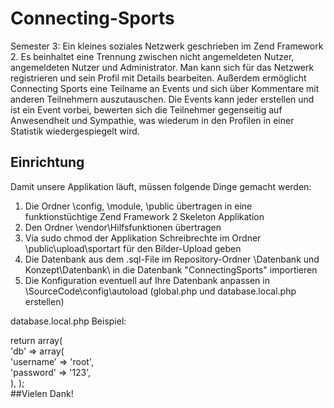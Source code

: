 # Connecting-Sports
Semester 3: Ein kleines soziales Netzwerk geschrieben im Zend Framework 2. Es beinhaltet eine Trennung zwischen nicht angemeldeten Nutzer, angemeldeten Nutzer und Administrator. Man kann sich für das Netzwerk registrieren und sein Profil mit Details bearbeiten. Außerdem ermöglicht Connecting Sports eine Teilname an Events und sich über Kommentare mit anderen Teilnehmern auszutauschen. Die Events kann jeder erstellen und ist ein Event vorbei, bewerten sich die Teilnehmer gegenseitig auf Anwesendheit und Sympathie, was wiederum in den Profilen in einer Statistik wiedergespiegelt wird.

## Einrichtung<br/>
Damit unsere Applikation läuft, müssen folgende Dinge gemacht werden:<br/>
1. Die Ordner \config, \module, \public übertragen in eine funktionstüchtige Zend Framework 2 Skeleton Applikation
2. Den Ordner \vendor\Hilfsfunktionen übertragen
3. Via sudo chmod der Applikation Schreibrechte im Ordner \public\upload\sportart für den Bilder-Upload geben
4. Die Datenbank aus dem .sql-File im Repository-Ordner \Datenbank und Konzept\Datenbank\ in die Datenbank "ConnectingSports" importieren
5. Die Konfiguration eventuell auf Ihre Datenbank anpassen in \SourceCode\config\autoload (global.php und database.local.php erstellen)

database.local.php Beispiel:<br/>
<?php<br/>
return array(<br/>
    'db' => array(<br/>
        'username' => 'root',<br/>
        'password' => '123',<br/>
    ),
);<br/>

##Vielen Dank!
